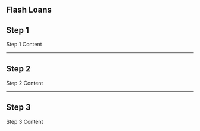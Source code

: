 ## Flash Loans


## Step 1

Step 1 Content

    


---
## Step 2

Step 2 Content

    


---
## Step 3

Step 3 Content

    
   